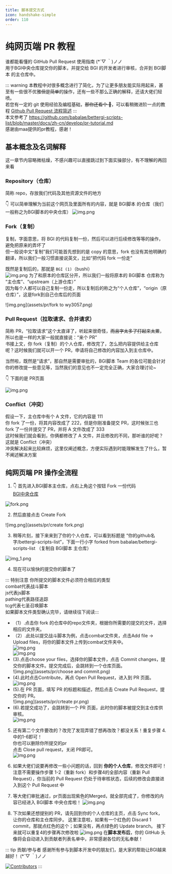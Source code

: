```yaml
---
title: 脚本提交方式
icon: handshake-simple
order: 110
---
```


# 纯网页端 PR 教程

谁都能看懂的 GitHub Pull Request 使用指南 (\*´▽ ｀)ノノ  
用于BGI中央仓库提交你的脚本，并提交给 BGI 的开发者进行审核，合并到 BGI脚本 的主仓库中。

::: warning
本教程中对很多概念进行了简化，为了让更多朋友能实际用起来，甚至有一些很不优雅~~但是简单~~的操作，还有一些不那么正确的解释，还请大佬们轻喷。  
若您有一定的 git 使用经验及编程基础，~~那你还看个 🔨~~，可以看稍微进阶一点的教程 [Github Pull Request 流程简述](./development.md)
:::  
本文参考了 https://github.com/babalae/bettergi-scripts-list/blob/master/docs/zh-cn/develop/pr-tutorial.md  
感谢由maa提供的pr教程，感谢！

## 基本概念及名词解释

这一章节内容略微枯燥，不感兴趣可以直接跳过到下面实操部分，有不理解的再回来看

### Repository（仓库）

简称 repo，存放我们代码及其他资源文件的地方

👇 可以简单理解为当前这个网页及里面所有的内容，就是 BGI脚本 的仓库（我们一般称之为BGI脚本的中央仓库）
![img.png](assets/pr/img.png)


### Fork（复制）

复制，字面意思，将 BGI 的代码复制一份，然后可以进行后续修改等等的操作，避免把原来的弄坏了  
但一般说中文“复制”我们可能首先想到的是 copy 的意思，fork 也没有其他明确的翻译，所以我们一般习惯直接说英文，比如“把代码 fork 一份走”

既然是复制后的，那就是 `BGI (1)`（bushi）  
![img.png](assets/pr/fork.png)
为了和原本的仓库区分开，所以我们一般将原本的 BGI脚本 仓库称为 “主仓库”、“upstream（上游仓库）”  
因为每个人都可以自己复制一份走，所以复制后的称之为“个人仓库”，“origin（原仓库）”，这是fork到自己仓库后的页面

![img.png](assets/pr/fork to wy3057.png)

### Pull Request（拉取请求、合并请求）

简称 PR，“拉取请求”这个太直译了，听起来很奇怪，~~而且字太多了打起来太累~~，所以也是一样的大家一般就直接说：“来个 PR”  
书接上文，你 fork（复制）的个人仓库，修改完了，怎么把内容提供给主仓库呢？这时候我们就可以开一个 PR，申请将自己修改的内容加入到主仓库中。

当然啦，既然是“请求”，那自然是需要审批的，BGI脚本 Team 的各位可能会针对你的修改提一些意见等，当然我们的意见也不一定完全正确，大家合理讨论~

👇 下面的是 PR页面

![img.png](assets/pr/pr1.png)


### Conflict（冲突）

假设一下，主仓库中有个 A 文件，它的内容是 111  
你 fork 了一份，将其内容改成了 222，但是你刚准备提交 PR，这时候张三也 fork 了一份并提交了 PR，并将 A 文件改成了 333  
这时候我们就会看到，你俩都修改了 A 文件，并且修改的不同，那听谁的好呢？这就是 Conflict（冲突）  
冲突解决起来比较麻烦，这里仅阐述概念，方便实际遇到时能理解发生了什么，暂不阐述解决方案

## 纯网页端 PR 操作全流程

1.  👇 首先进入BGI脚本主仓库，点右上角这个按钮 Fork 一份代码  
[BGI中央仓库](https://github.com/babalae/bettergi-scripts-list)

![fork.png](assets/pr/fork.png)

2. 然后直接点击 Create Fork

![img.png](assets/pr/create fork.png)

3. 稍等片刻，接下来来到了你的个人仓库，可以看到标题是 “你的github名字/bettergi-scripts-list”，下面一行小字 forked from babalae/bettergi-scripts-list （复制自 BGI脚本 主仓库）

![img_1.png](assets/pr/forkend.png)

4. 现在可以愉快的提交你的脚本了   

:::  特别注意 你所提交的脚本文件必须符合相应的类型   
combat代表战斗脚本  
js代表js脚本  
pathing代表路径追踪  
tcg代表七圣召唤脚本  
如果脚本文件类型确认完毕，请继续往下阅读:::  
* （1）.点击你 fork 的仓库中的repo文件夹，根据你所需要的提交的文件，选择相应的文件夹。  
* （2）.此处以提交战斗脚本为例，点击combat文件夹，点击Add file -> Upload files，将你的脚本文件上传到combat文件夹中。  
![img.png](assets/pr/add.png)  
![img.png](assets/pr/upload.png)
* (3).点击choose your files，选择你的脚本文件，点击 Commit changes，提交你的脚本文件。提交完成后，会跳转到一个仓库页面。  
![img.png](assets/pr/choose and commit.png)
* (4).此时点击Contribute，再点 Open Pull Request，进入到 PR 页面。  
![img.png](assets/pr/openpr.png)  
* (5).在 PR 页面，填写 PR 的标题和描述，然后点击 Create Pull Request，提交你的 PR。  
![img.png](assets/pr/crteate pr.png)
* (6).若提交成功了，会跳转到一个 PR 页面，此时你的脚本被提交到主仓库供审核。  
![img.png](assets/pr/gopr.png)


5. 还有第二个文件要改的？改完了发现弄错了想再改改？都没关系！重复步骤 4. 中的1-6即可！  
你也可以删除你所提交的pr  
点击 Close pull request，关闭 PR即可。  
![img.png](assets/pr/closepr.png)
6. 如果大佬们说要再修改一些小问题的话，回到 **你的个人仓库**，修改文件即可！  
    注意不需要操作步骤 1-2（重新 fork）和步骤4的全部内容（重新 Pull Request），你当前的 Pull Request 仍处于待审核状态，后续的修改会直接进入到这个 Pull Request 中  

7. 等大佬们审批通过，pr页面出现紫色的Merged，就全部完成了，你修改的内容已经进入 BGI脚本 中央仓库啦！
![img.png](assets/pr/merged.png)
8. 下次如果还想提别的 PR，请先回到你的个人仓库的主页，点击 Sync fork，让你的仓库和主仓库同步。
    这里注意啦，如果有一个红色的 Discard 1 commit，那就点红色的这个；如果没有，再点绿色的 Update branch。
    接下来就可以重复4的步骤再次修改啦
![img.png](assets/pr/repr.png)
在**脚本发布后**，你的 GitHub 头像将会自动进入到贡献者列表名单中，非常感谢各位的无私奉献！  

::: tip 贡献/参与者
感谢所有参与到脚本开发中的朋友们，是大家的帮助让BGI越来越好！ (\*´▽ ｀)ノノ  

[![Contributors](https://contributors-img.web.app/image?repo=babalae/bettergi-scripts-list&max=100&columns=15)](https://github.com/babalae/bettergi-scripts-list/graphs/contributors)
:::
